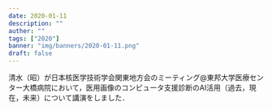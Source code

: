 ```yaml
---
date: 2020-01-11
description: ""
auther: ""
tags: ["2020"]
banner: "img/banners/2020-01-11.png"
draft: false
---
```


清水（昭）が日本核医学技術学会関東地方会のミーティング@東邦大学医療センター大橋病院において，医用画像のコンピュータ支援診断のAI活用（過去，現在，未来）について​講演をしました．
<!--more-->